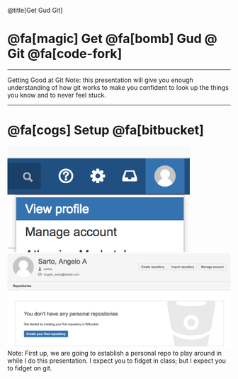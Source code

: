 @title[Get Gud Git]
# @fa[magic] Get  @fa[bomb] Gud  @ Git @fa[code-fork]
---
Getting Good at Git
Note:
this presentation will give you enough understanding of how git works to make you confident to look up the things you know and to never feel stuck.

---
# @fa[cogs] Setup @fa[bitbucket]
![profile](./img/profile1.png)
![profile2](./img/profile2.png)
Note:
First up, we are going to establish a personal repo to play around in while I do this presentation.  I expect you to fidget in class; but I expect you to fidget on git.
